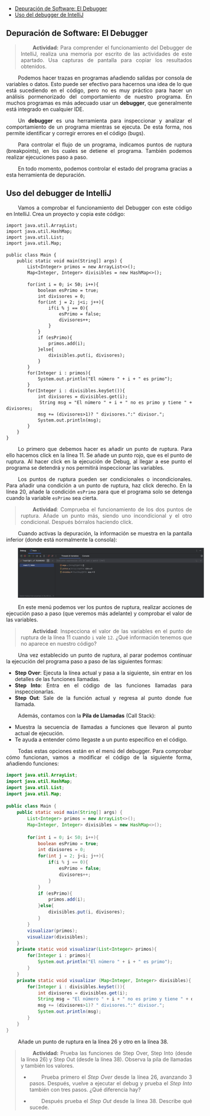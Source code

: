 <style> body{
    text-align: justify;
    }
    p{
        text-indent: 2rem;
    } 
</style>

<!-- @import "[TOC]" {cmd="toc" depthFrom=1 depthTo=6 orderedList=false} -->

<!-- code_chunk_output -->

- [Depuración de Software: El Debugger](#depuración-de-software-el-debugger)
- [Uso del debugger de IntelliJ](#uso-del-debugger-de-intellij)

<!-- /code_chunk_output -->



## Depuración de Software: El Debugger

>**Actividad:** Para comprender el funcionamiento del Debugger de IntelliJ, realiza una memoria por escrito de las actividades de este apartado. Usa capturas de pantalla para copiar los resultados obtenidos.

Podemos hacer trazas en programas añadiendo salidas por consola de variables o datos. Esto puede ser efectivo para hacernos una idea de lo que está sucediendo en el código, pero no es muy práctico para hacer un análisis pormenorizado del comportamiento de nuestro programa. En muchos programas es más adecuado usar un **debugger**, que generalmente está integrado en cualquier IDE.

Un **debugger** es una herramienta para inspeccionar y analizar el comportamiento de un programa mientras se ejecuta. De esta forma, nos permite identificar y corregir errores en el código (bugs).

Para controlar el flujo de un programa, indicamos puntos de ruptura (breakpoints), en los cuales se detiene el programa. También podemos realizar ejecuciones paso a paso.

En todo momento, podemos controlar el estado del programa gracias a esta herramienta de depuración.

## Uso del debugger de IntelliJ

Vamos a comprobar el funcionamiento del Debugger con este código en IntelliJ. Crea un proyecto y copia este código:

```java{.line-numbers}
import java.util.ArrayList;
import java.util.HashMap;
import java.util.List;
import java.util.Map;

public class Main {
    public static void main(String[] args) {
        List<Integer> primos = new ArrayList<>();
        Map<Integer, Integer> divisibles = new HashMap<>();

        for(int i = 0; i< 50; i++){
            boolean esPrimo = true;
            int divisores = 0;
            for(int j = 2; j<i; j++){
                if(i % j == 0){
                    esPrimo = false;
                    divisores++;
                }
            }
            if (esPrimo){
                primos.add(i);
            }else{
                divisibles.put(i, divisores);
            }
        }
        for(Integer i : primos){
            System.out.println("El número " + i + " es primo");
        }
        for(Integer i : divisibles.keySet()){
            int divisores = divisibles.get(i);
            String msg = "El número " + i + " no es primo y tiene " + divisores;
            msg += (divisores>1)? " divisores.":" divisor.";
            System.out.println(msg);
        }
    }
}
```

Lo primero que debemos hacer es añadir un punto de ruptura. Para ello hacemos click en la línea 11. Se añade un punto rojo, que es el punto de ruptura. Al hacer click en la ejecución de Debug, al llegar a ese punto el programa se detendrá y nos permitirá inspeccionar las variables.

Los puntos de ruptura pueden ser condicionales o incondicionales. Para añadir una condición a un punto de ruptura, haz click derecho. En la línea 20, añade la condición `esPrimo` para que el programa solo se detenga cuando la variable `esPrimo` sea cierta.

>**Actividad**: 
> Comprueba el funcionamiento de los dos puntos de ruptura. Añade un punto más, siendo uno incondicional y el otro condicional. Después bórralos haciendo click.

Cuando activas la depuración, la información se muestra en la pantalla inferior (donde está normalmente la consola):

![alt text](image.png)

En este menú podemos ver los puntos de ruptura, realizar acciones de ejecución paso a paso (que veremos más adelante) y comprobar el valor de las variables.

>**Actividad**: 
> Inspecciona el valor de las variables en el punto de ruptura de la línea 11 cuando `i` vale `12`. ¿Qué información tenemos que no aparece en nuestro código?


Una vez establecido un punto de ruptura, al parar podemos continuar la ejecución del programa paso a paso de las siguientes formas:

- **Step Over**: Ejecuta la línea actual y pasa a la siguiente, sin entrar en los detalles de las funciones llamadas.
- **Step Into**: Entra en el código de las funciones llamadas para inspeccionarlas.
- **Step Out**: Sale de la función actual y regresa al punto donde fue llamada.

Además, contamos con la **Pila de Llamadas** (Call Stack):
- Muestra la secuencia de llamadas a funciones que llevaron al punto actual de ejecución.
- Te ayuda a entender cómo llegaste a un punto específico en el código.

Todas estas opciones están en el menú del debugger. Para comprobar cómo funcionan, vamos a modificar el código de la siguiente forma, añadiendo funciones:

```java {.line-numbers}
import java.util.ArrayList;
import java.util.HashMap;
import java.util.List;
import java.util.Map;

public class Main {
    public static void main(String[] args) {
        List<Integer> primos = new ArrayList<>();
        Map<Integer, Integer> divisibles = new HashMap<>();

        for(int i = 0; i< 50; i++){
            boolean esPrimo = true;
            int divisores = 0;
            for(int j = 2; j<i; j++){
                if(i % j == 0){
                    esPrimo = false;
                    divisores++;
                }
            }
            if (esPrimo){
                primos.add(i);
            }else{
                divisibles.put(i, divisores);
            }
        }
        visualizar(primos);
        visualizar(divisibles);
    }
    private static void visualizar(List<Integer> primos){
        for(Integer i : primos){
            System.out.println("El número " + i + " es primo");
        }
    }
    private static void visualizar (Map<Integer, Integer> divisibles){
        for(Integer i : divisibles.keySet()){
            int divisores = divisibles.get(i);
            String msg = "El número " + i + " no es primo y tiene " + divisores;
            msg += (divisores>1)? " divisores.":" divisor.";
            System.out.println(msg);
        }
    }
}
```
Añade un punto de ruptura en la línea 26 y otro en la línea 38.

>**Actividad:** 
> Prueba las funciones de Step Over, Step Into (desde la línea 26) y Step Out (desde la línea 38). Observa la pila de llamadas y también los valores.
>
> - Prueba primero el *Step Over* desde la línea 26, avanzando 3 pasos. Después, vuelve a ejecutar el debug y prueba el *Step Into* también con tres pasos. ¿Qué diferencia hay?
>
> - Después prueba el *Step Out* desde la línea 38. Describe qué sucede.


